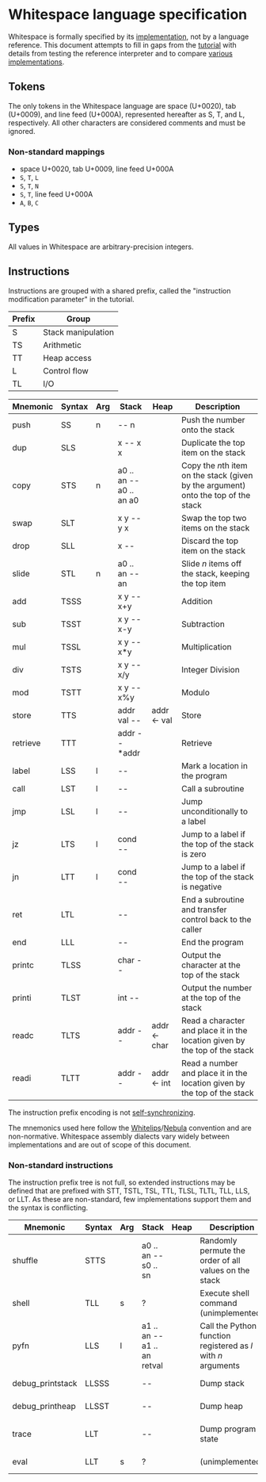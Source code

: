 # Whitespace language specification

Whitespace is formally specified by its [implementation](https://web.archive.org/web/20150717140342/http://compsoc.dur.ac.uk/whitespace/download.php),
not by a language reference. This document attempts to fill in gaps from the
[tutorial](https://web.archive.org/web/20150618184706/http://compsoc.dur.ac.uk/whitespace/tutorial.php)
with details from testing the reference interpreter and to compare
[various implementations](https://github.com/wspace/corpus).

## Tokens

The only tokens in the Whitespace language are space (U+0020), tab (U+0009), and
line feed (U+000A), represented hereafter as S, T, and L, respectively. All
other characters are considered comments and must be ignored.

### Non-standard mappings

- space U+0020, tab U+0009, line feed U+000A
- `S`, `T`, `L`
- `S`, `T`, `N`
- `S`, `T`, line feed U+000A
- `A`, `B`, `C`

## Types

All values in Whitespace are arbitrary-precision integers.

## Instructions

Instructions are grouped with a shared prefix, called the "instruction
modification parameter" in the tutorial.

| Prefix | Group              |
| ------ | ------------------ |
| S      | Stack manipulation |
| TS     | Arithmetic         |
| TT     | Heap access        |
| L      | Control flow       |
| TL     | I/O                |

| Mnemonic | Syntax | Arg | Stack | Heap | Description |
| -------- | ------ | --- | ----- | ---- | ----------- |
| push     | SS   | n | -- n           | | Push the number onto the stack |
| dup      | SLS  |   | x -- x x       | | Duplicate the top item on the stack |
| copy     | STS  | n | a0 .. an -- a0 .. an a0 | | Copy the *n*th item on the stack (given by the argument) onto the top of the stack |
| swap     | SLT  |   | x y -- y x     | | Swap the top two items on the stack |
| drop     | SLL  |   | x --           | | Discard the top item on the stack |
| slide    | STL  | n | a0 .. an -- an | | Slide *n* items off the stack, keeping the top item |
| add      | TSSS |   | x y -- x+y     | | Addition |
| sub      | TSST |   | x y -- x-y     | | Subtraction |
| mul      | TSSL |   | x y -- x*y     | | Multiplication |
| div      | TSTS |   | x y -- x/y     | | Integer Division |
| mod      | TSTT |   | x y -- x%y     | | Modulo |
| store    | TTS  |   | addr val --    | addr <- val | Store |
| retrieve | TTT  |   | addr -- *addr  | | Retrieve |
| label    | LSS  | l | --             | | Mark a location in the program |
| call     | LST  | l | --             | | Call a subroutine |
| jmp      | LSL  | l | --             | | Jump unconditionally to a label |
| jz       | LTS  | l | cond --        | | Jump to a label if the top of the stack is zero |
| jn       | LTT  | l | cond --        | | Jump to a label if the top of the stack is negative |
| ret      | LTL  |   | --             | | End a subroutine and transfer control back to the caller |
| end      | LLL  |   | --             | | End the program |
| printc   | TLSS |   | char --        | | Output the character at the top of the stack |
| printi   | TLST |   | int --         | | Output the number at the top of the stack |
| readc    | TLTS |   | addr --        | addr <- char | Read a character and place it in the location given by the top of the stack |
| readi    | TLTT |   | addr --        | addr <- int  | Read a number and place it in the location given by the top of the stack |

The instruction prefix encoding is not [self-synchronizing](https://en.wikipedia.org/wiki/Self-synchronizing_code).

The mnemonics used here follow the
[Whitelips](https://vii5ard.github.io/whitespace/)/[Nebula](https://github.com/andrewarchi/nebula)
convention and are non-normative. Whitespace assembly dialects vary widely
between implementations and are out of scope of this document.

### Non-standard instructions

The instruction prefix tree is not full, so extended instructions may be defined
that are prefixed with STT, TSTL, TSL, TTL, TLSL, TLTL, TLL, LLS, or LLT. As
these are non-standard, few implementations support them and the syntax is
conflicting.

| Mnemonic         | Syntax | Arg | Stack | Heap | Description | Implementation |
| ---------------- | ------ | --- | ----- | ---- | ----------- | -------------- |
| shuffle          | STTS  |   | a0 .. an -- s0 .. sn | | Randomly permute the order of all values on the stack | [whitespace-0.4](https://github.com/haroldl/whitespace-nd) by Harold Lee |
| shell            | TLL   | s | ?       | | Execute shell command (unimplemented) | [Spitewaste](https://github.com/collidedscope/spitewaste) by Collided Scope |
| pyfn             | LLS   | l | a1 .. an -- a1 .. an retval | | Call the Python function registered as *l* with *n* arguments | [PYWS](https://github.com/EizoAssik/pyws) by Eizo Assik |
| debug_printstack | LLSSS |   | --      | | Dump stack | [wsintercpp](https://web.archive.org/web/20110911114338/http://www.burghard.info/Code/Whitespace/) by Oliver Burghard |
| debug_printheap  | LLSST |   | --      | | Dump heap | [wsintercpp](https://web.archive.org/web/20110911114338/http://www.burghard.info/Code/Whitespace/) by Oliver Burghard |
| trace            | LLT   |   | --      | | Dump program state | [pywhitespace](https://github.com/wspace/phlip-pywhitespace) by Phillip Bradbury |
| eval             | LLT   | s | ?       | | (unimplemented) | [Spitewaste](https://github.com/collidedscope/spitewaste) by Collided Scope |
